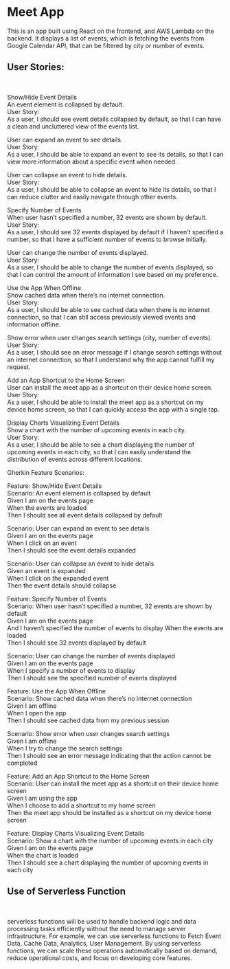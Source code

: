 <h1 style=bold>Meet App</h1>
<p>This is an app built using React on the frontend, and AWS Lambda on the backend. It displays a list of events, which is fetching the events from Google Calendar API, that can be filtered by city or number of events.</p>

<h2 style=bold>User Stories:</h2><br />

Show/Hide Event Details<br />
An event element is collapsed by default.<br />
User Story:<br />
As a user, I should see event details collapsed by default, so that I can have a clean and uncluttered view of the events list.

User can expand an event to see details.<br />
User Story:<br />
As a user, I should be able to expand an event to see its details, so that I can view more information about a specific event when needed.

User can collapse an event to hide details.<br />
User Story:<br />
As a user, I should be able to collapse an event to hide its details, so that I can reduce clutter and easily navigate through other events.

Specify Number of Events<br />
When user hasn’t specified a number, 32 events are shown by default.<br />
User Story:<br />
As a user, I should see 32 events displayed by default if I haven’t specified a number, so that I have a sufficient number of events to browse initially.

User can change the number of events displayed.<br />
User Story:<br />
As a user, I should be able to change the number of events displayed, so that I can control the amount of information I see based on my preference.

Use the App When Offline<br />
Show cached data when there’s no internet connection.<br />
User Story:<br />
As a user, I should be able to see cached data when there is no internet connection, so that I can still access previously viewed events and information offline.

Show error when user changes search settings (city, number of events).<br />
User Story:<br />
As a user, I should see an error message if I change search settings without an internet connection, so that I understand why the app cannot fulfill my request.

Add an App Shortcut to the Home Screen<br />
User can install the meet app as a shortcut on their device home screen.<br />
User Story:<br />
As a user, I should be able to install the meet app as a shortcut on my device home screen, so that I can quickly access the app with a single tap.

Display Charts Visualizing Event Details<br />
Show a chart with the number of upcoming events in each city.<br />
User Story:<br />
As a user, I should be able to see a chart displaying the number of upcoming events in each city, so that I can easily understand the distribution of events across different locations.


Gherkin Feature Scenarios:<br />

Feature: Show/Hide Event Details<br />
  Scenario: An event element is collapsed by default<br />
    Given I am on the events page<br />
    When the events are loaded<br />
    Then I should see all event details collapsed by default<br />


  Scenario: User can expand an event to see details<br />
    Given I am on the events page<br />
    When I click on an event<br />
    Then I should see the event details expanded<br />


  Scenario: User can collapse an event to hide details<br />
    Given an event is expanded<br />
    When I click on the expanded event<br />
    Then the event details should collapse<br />

Feature: Specify Number of Events<br />
  Scenario: When user hasn’t specified a number, 32 events are shown by default<br />
    Given I am on the events page<br />
    And I haven’t specified the number of events to display
    When the events are loaded<br />
    Then I should see 32 events displayed by default<br />


  Scenario: User can change the number of events displayed<br />
    Given I am on the events page<br />
    When I specify a number of events to display<br />
    Then I should see the specified number of events displayed<br />

Feature: Use the App When Offline<br />
  Scenario: Show cached data when there’s no internet connection<br />
    Given I am offline<br />
    When I open the app<br />
    Then I should see cached data from my previous session<br />


  Scenario: Show error when user changes search settings<br />
    Given I am offline<br />
    When I try to change the search settings<br />
    Then I should see an error message indicating that the action cannot be completed<br />

Feature: Add an App Shortcut to the Home Screen<br />
  Scenario: User can install the meet app as a shortcut on their device home screen<br />
    Given I am using the app<br />
    When I choose to add a shortcut to my home screen<br />
    Then the meet app should be installed as a shortcut on my device home screen<br />

Feature: Display Charts Visualizing Event Details<br />
  Scenario: Show a chart with the number of upcoming events in each city<br />
    Given I am on the events page<br />
    When the chart is loaded<br />
    Then I should see a chart displaying the number of upcoming events in each city

<h2 style=bold>Use of Serverless Function</h2><br />
<p>serverless functions will be used to handle backend logic and data processing tasks efficiently without the need to manage server infrastructure. For example, we can use serverless functions to Fetch Event Data, Cache Data, Analytics, User Management. By using serverless functions, we can scale these operations automatically based on demand, reduce operational costs, and focus on developing core features.</p>